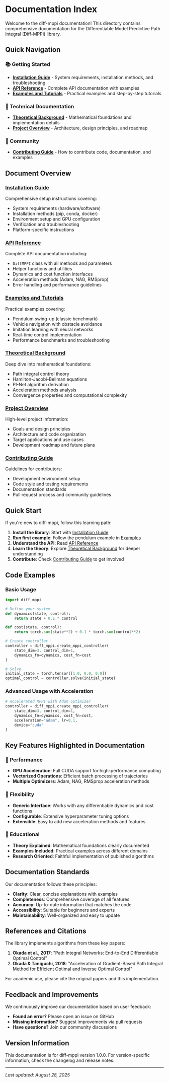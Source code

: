 # Documentation Index

Welcome to the diff-mppi documentation! This directory contains comprehensive documentation for the Differentiable Model Predictive Path Integral (Diff-MPPI) library.

## Quick Navigation

### 📚 Getting Started
- **[Installation Guide](INSTALLATION.md)** - System requirements, installation methods, and troubleshooting
- **[API Reference](API_REFERENCE.md)** - Complete API documentation with examples
- **[Examples and Tutorials](EXAMPLES.md)** - Practical examples and step-by-step tutorials

### 🔬 Technical Documentation  
- **[Theoretical Background](THEORY.md)** - Mathematical foundations and implementation details
- **[Project Overview](PROJECT_OVERVIEW.md)** - Architecture, design principles, and roadmap

### 🤝 Community
- **[Contributing Guide](CONTRIBUTING.md)** - How to contribute code, documentation, and examples

## Document Overview

### [Installation Guide](INSTALLATION.md)
Comprehensive setup instructions covering:
- System requirements (hardware/software)
- Installation methods (pip, conda, docker)
- Environment setup and GPU configuration
- Verification and troubleshooting
- Platform-specific instructions

### [API Reference](API_REFERENCE.md)
Complete API documentation including:
- `DiffMPPI` class with all methods and parameters
- Helper functions and utilities
- Dynamics and cost function interfaces
- Acceleration methods (Adam, NAG, RMSprop)
- Error handling and performance guidelines

### [Examples and Tutorials](EXAMPLES.md)
Practical examples covering:
- Pendulum swing-up (classic benchmark)
- Vehicle navigation with obstacle avoidance
- Imitation learning with neural networks
- Real-time control implementation
- Performance benchmarks and troubleshooting

### [Theoretical Background](THEORY.md)
Deep dive into mathematical foundations:
- Path integral control theory
- Hamilton-Jacobi-Bellman equations
- PI-Net algorithm derivation
- Acceleration methods analysis
- Convergence properties and computational complexity

### [Project Overview](PROJECT_OVERVIEW.md)
High-level project information:
- Goals and design principles
- Architecture and code organization
- Target applications and use cases
- Development roadmap and future plans

### [Contributing Guide](CONTRIBUTING.md)
Guidelines for contributors:
- Development environment setup
- Code style and testing requirements
- Documentation standards
- Pull request process and community guidelines

## Quick Start

If you're new to diff-mppi, follow this learning path:

1. **Install the library**: Start with [Installation Guide](INSTALLATION.md)
2. **Run first example**: Follow the pendulum example in [Examples](EXAMPLES.md)
3. **Understand the API**: Read [API Reference](API_REFERENCE.md) 
4. **Learn the theory**: Explore [Theoretical Background](THEORY.md) for deeper understanding
5. **Contribute**: Check [Contributing Guide](CONTRIBUTING.md) to get involved

## Code Examples

### Basic Usage
```python
import diff_mppi

# Define your system
def dynamics(state, control):
    return state + 0.1 * control

def cost(state, control):
    return torch.sum(state**2) + 0.1 * torch.sum(control**2)

# Create controller
controller = diff_mppi.create_mppi_controller(
    state_dim=3, control_dim=1,
    dynamics_fn=dynamics, cost_fn=cost
)

# Solve
initial_state = torch.tensor([1.0, 0.0, 0.0])
optimal_control = controller.solve(initial_state)
```

### Advanced Usage with Acceleration
```python
# Accelerated MPPI with Adam optimizer
controller = diff_mppi.create_mppi_controller(
    state_dim=3, control_dim=1,
    dynamics_fn=dynamics, cost_fn=cost,
    acceleration="adam", lr=0.1,
    device="cuda"
)
```

## Key Features Highlighted in Documentation

### 🚀 Performance
- **GPU Acceleration**: Full CUDA support for high-performance computing
- **Vectorized Operations**: Efficient batch processing of trajectories
- **Multiple Optimizers**: Adam, NAG, RMSprop acceleration methods

### 🔧 Flexibility
- **Generic Interface**: Works with any differentiable dynamics and cost functions
- **Configurable**: Extensive hyperparameter tuning options
- **Extensible**: Easy to add new acceleration methods and features

### 📖 Educational
- **Theory Explained**: Mathematical foundations clearly documented
- **Examples Included**: Practical examples across different domains
- **Research Oriented**: Faithful implementation of published algorithms

## Documentation Standards

Our documentation follows these principles:

- **Clarity**: Clear, concise explanations with examples
- **Completeness**: Comprehensive coverage of all features
- **Accuracy**: Up-to-date information that matches the code
- **Accessibility**: Suitable for beginners and experts
- **Maintainability**: Well-organized and easy to update

## References and Citations

The library implements algorithms from these key papers:

1. **Okada et al., 2017**: "Path Integral Networks: End-to-End Differentiable Optimal Control"
2. **Okada & Taniguchi, 2018**: "Acceleration of Gradient-Based Path Integral Method for Efficient Optimal and Inverse Optimal Control"

For academic use, please cite the original papers and this implementation.

## Feedback and Improvements

We continuously improve our documentation based on user feedback:

- **Found an error?** Please open an issue on GitHub
- **Missing information?** Suggest improvements via pull requests
- **Have questions?** Join our community discussions

## Version Information

This documentation is for diff-mppi version 1.0.0. For version-specific information, check the changelog and release notes.

---

*Last updated: August 28, 2025*
